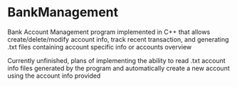 # BankManagement
Bank Account Management program implemented in C++ that allows create/delete/modify account info, track recent transaction, and generating .txt files containing account specific info or accounts overview 

Currently unfinished, plans of implementing the ability to read .txt account info files generated by the program and automatically create a new account using the account info provided

